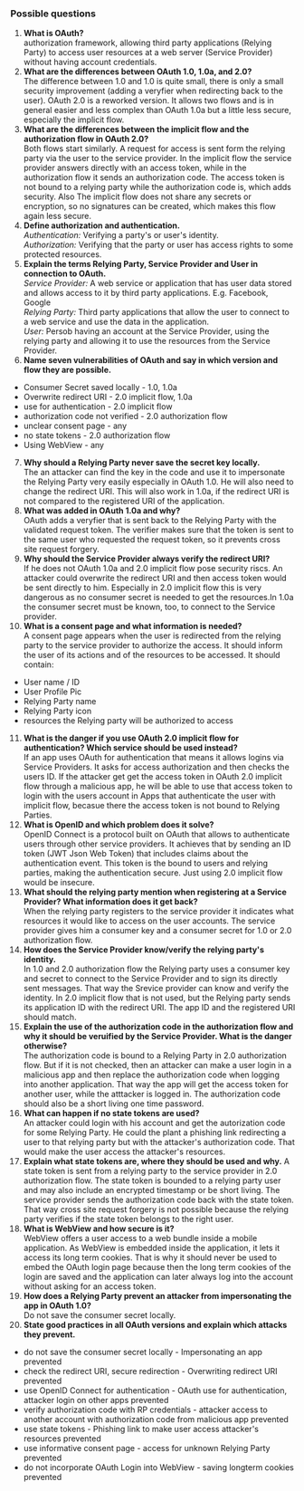 ### Possible questions

1. **What is OAuth?**  
authorization framework, allowing third party applications (Relying Party) to access user resources at a web server (Service Provider) without having account credentials. 
2. **What are the differences between OAuth 1.0, 1.0a, and 2.0?**  
The difference between 1.0 and 1.0 is quite small, there is only a small security improvement (adding a veryfier when redirecting back to the user). OAuth 2.0 is a reworked version. It allows two flows and is in general easier and less complex than OAuth 1.0a but a little less secure, especially the implicit flow.
3. **What are the differences between the implicit flow and the authorization flow in OAuth 2.0?**  
Both flows start similarly. A request for access is sent form the relying party via the user to the service provider. In the implicit flow the service provider answers directly with an access token, while in the authorization flow it sends an authorization code. The access token is not bound to a relying party while the authorization code is, which adds security. Also The implicit flow does not share any secrets or encryption, so no signatures can be created, which makes this flow again less secure.
4. **Define authorization and authentication.**  
*Authentication:* Verifying a party's or user's identity.  
*Authorization:* Verifying that the party or user has access rights to some protected resources.
5. **Explain the terms Relying Party, Service Provider and User in connection to OAuth.**  
*Service Provider:* A web service or application that has user data stored and allows access to it by third party applications. E.g. Facebook, Google  
*Relying Party:* Third party applications that allow the user to connect to a web service and use the data in the application.  
*User:* Persob having an account at the Service Provider, using the relying party and allowing it to use the resources from the Service Provider.  
6. **Name seven vulnerabilities of OAuth and say in which version and flow they are possible.**  
* Consumer Secret saved locally - 1.0, 1.0a
* Overwrite redirect URI - 2.0 implicit flow, 1.0a
* use for authentication - 2.0 implicit flow
* authorization code not verified - 2.0 authorization flow
* unclear consent page - any
* no state tokens - 2.0 authorization flow
* Using WebView - any
7. **Why should a Relying Party never save the secret key locally.**  
The an attacker can find the key in the code and use it to impersonate the Relying Party very easily especially in OAuth 1.0. He will also need to change the redirect URI. This will also work in 1.0a, if the redirect URI is not compared to the registered URI of the application.
8. **What was added in OAuth 1.0a and why?**  
OAuth adds a veryfier that is sent back to the Relying Party with the validated request token. The verifier makes sure that the token is sent to the same user who requested the request token, so it prevents cross site request forgery.
9. **Why should the Service Provider always verify the redirect URI?**  
If he does not OAuth 1.0a and 2.0 implicit flow pose security riscs. An attacker could overwrite the redirect URI and then access token would be sent directly to him. Especially in 2.0 implicit flow this is very dangerous as no consumer secret is needed to get the resources.In 1.0a the consumer secret must be known, too, to connect to the Service provider.
10. **What is a consent page and what information is needed?**  
A consent page appears when the user is redirected from the relying party to the service provider to authorize the access. It should inform the user of its actions and of the resources to be accessed. It should contain:
* User name / ID
* User Profile Pic
* Relying Party name
* Relying Party icon
* resources the Relying party will be authorized to access
11. **What is the danger if you use OAuth 2.0 implicit flow for authentication? Which service should be used instead?**  
If an app uses OAuth for authentication that means it allows logins via Service Providers. It asks for access authorization and then checks the users ID. If the attacker get get the access token in OAuth 2.0 implicit flow through a malicious app, he will be able to use that access token to login with the users account in Apps that authenticate the user with implicit flow, becasue there the access token is not bound to Relying Parties.
12. **What is OpenID and which problem does it solve?**  
OpenID Connect is a protocol built on OAuth that allows to authenticate users through other service providers. It achieves that by sending an ID token (JWT Json Web Token) that includes claims about the authentication event. This token is the bound to users and relying parties, making the authentication secure. Just using 2.0 implicit flow would be insecure.
13. **What should the relying party mention when registering at a Service Provider? What information does it get back?**  
When the relying party registers to the service provider it indicates what resources it would like to access on the user accounts. The service provider gives him a consumer key and a consumer secret for 1.0 or 2.0 authorization flow.
14. **How does the Service Provider know/verify the relying party's identity.**  
In 1.0 and 2.0 authorization flow the Relying party uses a consumer key and secret to connect to the Service Provider and to sign its directly sent messages. That way the Srevice provider can know and verify the identity. In 2.0 implicit flow that is not used, but the Relying party sends its application ID with the redirect URI. The app ID and the registered URI should match.
15. **Explain the use of the authorization code in the authorization flow and why it should be veruified by the Service Provider. What is the danger otherwise?**  
The authorization code is bound to a Relying Party in 2.0 authorization flow. But if it is not checked, then an attacker can make a user login in a malicious app and then replace the authorization code when logging into another application. That way the app will get the access token for another user, while the atttacker is logged in. The authorization code should also be a short living one time password.
16. **What can happen if no state tokens are used?**  
An attacker could login with his account and get the autorization code for some Relying Party. He could the plant a phishing link redirecting a user to that relying party but with the attacker's authorization code. That would make the user access the attacker's resources.
17. **Explain what state tokens are, where they should be used and why.**
A state token is sent from a relying party to the service provider in 2.0 authorization flow. The state token is bounded to a relying party user and may also include an encrypted timestamp or be short living. The service provider sends the authorization code back with the state token. That way cross site request forgery is not possible because the relying party verifies if the state token belongs to the right user.
18. **What is WebView and how secure is it?**  
WebView offers a user access to a web bundle inside a mobile application. As WebView is embedded inside the application, it lets it access its long term cookies.  That is why it should never be used to embed the OAuth login page because then the long term cookies of the login are saved and the application can later always log into the account without asking for an access token.
19. **How does a Relying Party prevent an attacker from impersonating the app in OAuth 1.0?**  
Do not save the consumer secret locally.
20. **State good practices in all OAuth versions and explain which attacks they prevent.**
* do not save the consumer secret locally - Impersonating an app prevented
* check the redirect URI, secure redirection - Overwriting redirect URI prevented
* use OpenID Connect for authentication - OAuth use for authentication, attacker login on other apps prevented
* verify authorization code with RP credentials - attacker access to another account with authorization code from malicious app prevented
* use state tokens - Phishing link to make user access attacker's resources prevented
* use informative consent page - access for unknown Relying Party prevented
* do not incorporate OAuth Login into WebView - saving longterm cookies prevented 
